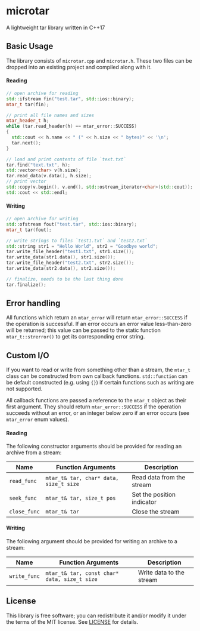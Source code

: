 # microtar
A lightweight tar library written in C++17


## Basic Usage
The library consists of `microtar.cpp` and `microtar.h`. These two files can be
dropped into an existing project and compiled along with it.


#### Reading
```c++
// open archive for reading
std::ifstream fin("test.tar", std::ios::binary);
mtar_t tar(fin);

// print all file names and sizes
mtar_header_t h;
while (tar.read_header(h) == mtar_error::SUCCESS)
{
  std::cout << h.name << " (" << h.size << " bytes)" << '\n';
  tar.next();
}

// load and print contents of file `text.txt`
tar.find("text.txt", h);
std::vector<char> v(h.size);
tar.read_data(v.data(), h.size);
// print vector
std::copy(v.begin(), v.end(), std::ostream_iterator<char>(std::cout));
std::cout << std::endl;
```

#### Writing
```c++
// open archive for writing
std::ofstream fout("test.tar", std::ios::binary);
mtar_t tar(fout);

// write strings to files `test1.txt` and `test2.txt`
std::string str1 = "Hello World", str2 = "Goodbye world";
tar.write_file_header("test1.txt", str1.size());
tar.write_data(str1.data(), str1.size());
tar.write_file_header("test2.txt", str2.size());
tar.write_data(str2.data(), str2.size());

// finalize, needs to be the last thing done
tar.finalize();
```


## Error handling
All functions which return an `mtar_error` will return `mtar_error::SUCCESS`
if the operation is successful. If an error occurs an error value less-than-zero
will be returned; this value can be passed to the static function
`mtar_t::strerror()` to get its corresponding error string.


## Custom I/O
If you want to read or write from something other than a stream, the `mtar_t`
class can be constructed from own callback functions. `std::function` can be
default constructed (e.g. using `{}`) if certain functions such as writing
are not supported.

All callback functions are passed a reference to the `mtar_t` object as their
first argument. They should return `mtar_error::SUCCESS` if the operation
succeeds without an error, or an integer below zero if an error occurs (see
`mtar_error` enum values).

#### Reading
The following constructor arguments should be provided for reading an archive
from a stream:

Name         | Function Arguments                       | Description
-------------|------------------------------------------|---------------------------
`read_func`  | `mtar_t& tar, char* data, size_t size`   | Read data from the stream
`seek_func`  | `mtar_t& tar, size_t pos`                | Set the position indicator
`close_func` | `mtar_t& tar`                            | Close the stream

#### Writing
The following argument should be provided for writing an archive to a stream:

Name         | Function Arguments                             | Description
-------------|------------------------------------------------|---------------------
`write_func` | `mtar_t& tar, const char* data, size_t size`   | Write data to the stream


## License
This library is free software; you can redistribute it and/or modify it under
the terms of the MIT license. See [LICENSE](LICENSE) for details.
